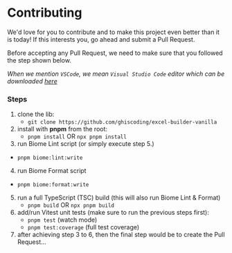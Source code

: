 # Contributing

We'd love for you to contribute and to make this project even better than it is today! If this interests you, go ahead and submit a Pull Request.

Before accepting any Pull Request, we need to make sure that you followed the step shown below.

_When we mention `VSCode`, we mean `Visual Studio Code` editor which can be downloaded [here](https://code.visualstudio.com)_

### Steps

1. clone the lib:
   - `git clone https://github.com/ghiscoding/excel-builder-vanilla`
2. install with **pnpm** from the root:
   - `pnpm install` OR `npx pnpm install`
3. run Biome Lint script (or simply execute step 5.)
  - `pnpm biome:lint:write`
4. run Biome Format script
  - `pnpm biome:format:write`
5. run a full TypeScript (TSC) build (this will also run Biome Lint & Format)
   - `pnpm build` OR `npx pnpm build`
6. add/run Vitest unit tests (make sure to run the previous steps first):
   - `pnpm test` (watch mode)
   - `pnpm test:coverage` (full test coverage)
7. after achieving step 3 to 6, then the final step would be to create the Pull Request...